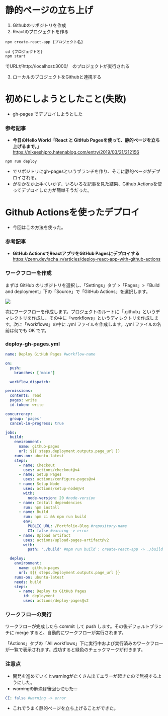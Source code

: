 # 静的ページの立ち上げ
1. Githubのリポジトリを作成
2. Reactのプロジェクトを作る
```
npx create-react-app {プロジェクト名}
```
```
cd {プロジェクト名}
npm start
```
でURLがhttp://localhost:3000/　のプロジェクトが実行される

3. ローカルのプロジェクトをGithubと連携する

# 初めにしようとしたこと(失敗)
- gh-pages でデプロイしようとした

### 参考記事
- **今日のHello World「React と GitHub Pagesを使って、静的ページを立ち上げるまで。」**<br>
https://nikeeshipro.hatenablog.com/entry/2019/03/21/212156

```
npm run deploy
```
- でリポジトリにgh-pagesというブランチを作り、そこに静的ページがデプロイされる。
- がなかなか上手くいかず、いろいろな記事を見た結果、Github Actionsを使ってデプロイした方が簡単そうだった。

# Github Actionsを使ったデプロイ
- 今回はこの方法を使った。

### 参考記事
- **GitHub ActionsでReactアプリをGitHub Pagesにデプロイする**<br>
https://zenn.dev/acha_n/articles/deploy-react-app-with-github-actions

### ワークフローを作成
まずは GitHub のリポジトリを選択し、「Settings」タブ >「Pages」>「Build and deployment」下の「Source」で「GitHub Actions」を選択します。

![](/images/GithubActions.png)

次にワークフローを作成します。プロジェクトのルートに「.github」というディレクトリを作成し、その中に「workflows」というディレクトリを作成します。次に「workflows」の中に .yml ファイルを作成します。.yml ファイルの名前は何でも OK です。
### deploy-gh-pages.yml
```yml
name: Deploy GitHub Pages #workflow-name

on:
  push:
    branches: ['main']

  workflow_dispatch:

permissions:
  contents: read
  pages: write
  id-token: write

concurrency:
  group: 'pages'
  cancel-in-progress: true

jobs:
  build:
    environment:
      name: github-pages
      url: ${{ steps.deployment.outputs.page_url }}
    runs-on: ubuntu-latest
    steps:
      - name: Checkout
        uses: actions/checkout@v4
      - name: Setup Pages
        uses: actions/configure-pages@v4
      - name: Setup Node
        uses: actions/setup-node@v4
        with:
          node-version: 20 #node-version
      - name: Install dependencies
        run: npm install
      - name: Build
        run: npm ci && npm run build
        env:
          PUBLIC_URL: /Portfolio-Blog #repository-name
          CI: false #warning -> error
      - name: Upload artifact
        uses: actions/upload-pages-artifact@v2
        with:
          path: './build' #npm run build : create-react-app -> ./build

  deploy:
    environment:
      name: github-pages
      url: ${{ steps.deployment.outputs.page_url }}
    runs-on: ubuntu-latest
    needs: build
    steps:
      - name: Deploy to GitHub Pages
        id: deployment
        uses: actions/deploy-pages@v2
```

### ワークフローの実行
ワークフローが完成したら commit して push します。その後デフォルトブランチに merge すると、自動的にワークフローが実行されます。

「Actions」タブの「All workflows」下に実行中および実行済みのワークフローが一覧で表示されます。成功すると緑色のチェックマークが付きます。

### 注意点
- 開発を進めていくとwarningがたくさん出てエラーが起きたので無視するようにした。
- ~~warningの解決は後回しにした...~~ 

```yml
CI: false #warning -> error
```

- これでうまく静的ページを立ち上げることができた。